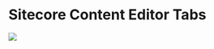 # Sitecore Content Editor Tabs

[<img src="https://img.shields.io/badge/On-Sitecore%20Marketplace-red.svg">](https://marketplace.sitecore.net/Modules/S/Sitecore_Wallpaper_Manager.aspx?sc_lang=en)
